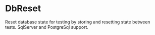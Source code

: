 DbReset
=======

Reset database state for testing by storing and resetting state between tests. SqlServer and PostgreSql support.


